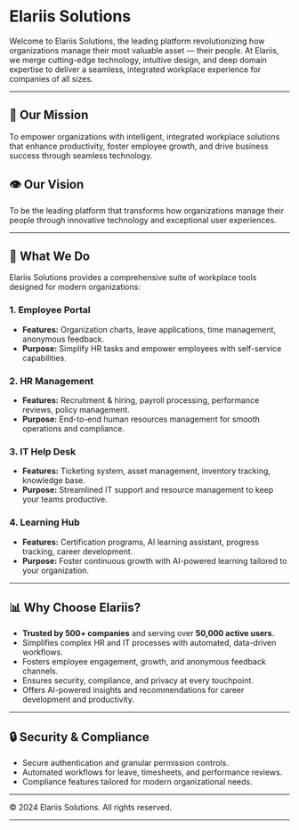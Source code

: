# Elariis Solutions

Welcome to Elariis Solutions, the leading platform revolutionizing how organizations manage their most valuable asset — their people. At Elariis, we merge cutting-edge technology, intuitive design, and deep domain expertise to deliver a seamless, integrated workplace experience for companies of all sizes.

---

## 🌟 Our Mission

To empower organizations with intelligent, integrated workplace solutions that enhance productivity, foster employee growth, and drive business success through seamless technology.

## 👁️ Our Vision

To be the leading platform that transforms how organizations manage their people through innovative technology and exceptional user experiences.

---

## 🚀 What We Do

Elariis Solutions provides a comprehensive suite of workplace tools designed for modern organizations:

### 1. **Employee Portal**
- **Features:** Organization charts, leave applications, time management, anonymous feedback.
- **Purpose:** Simplify HR tasks and empower employees with self-service capabilities.

### 2. **HR Management**
- **Features:** Recruitment & hiring, payroll processing, performance reviews, policy management.
- **Purpose:** End-to-end human resources management for smooth operations and compliance.

### 3. **IT Help Desk**
- **Features:** Ticketing system, asset management, inventory tracking, knowledge base.
- **Purpose:** Streamlined IT support and resource management to keep your teams productive.

### 4. **Learning Hub**
- **Features:** Certification programs, AI learning assistant, progress tracking, career development.
- **Purpose:** Foster continuous growth with AI-powered learning tailored to your organization.

---

## 📊 Why Choose Elariis?

- **Trusted by 500+ companies** and serving over **50,000 active users**.
- Simplifies complex HR and IT processes with automated, data-driven workflows.
- Fosters employee engagement, growth, and anonymous feedback channels.
- Ensures security, compliance, and privacy at every touchpoint.
- Offers AI-powered insights and recommendations for career development and productivity.

---

## 🔒 Security & Compliance

- Secure authentication and granular permission controls.
- Automated workflows for leave, timesheets, and performance reviews.
- Compliance features tailored for modern organizational needs.

---

© 2024 Elariis Solutions. All rights reserved.

---
